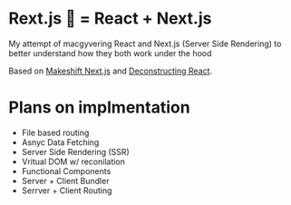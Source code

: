 # Rext.js 🦖 = React + Next.js
My attempt of macgyvering React and Next.js (Server Side Rendering) to better understand how they both work under the hood

Based on [Makeshift Next.js](https://www.youtube.com/watch?v=3RzhNYhjVAw&ab_channel=TejasKumar) and [Deconstructing React](https://www.youtube.com/watch?v=f2mMOiCSj5c&ab_channel=CodingTech).

# Plans on implmentation
- File based routing
- Asnyc Data Fetching
- Server Side Rendering (SSR)
- Vritual DOM w/ reconilation
- Functional Components
- Server + Client Bundler
- Serrver + Client Routing
